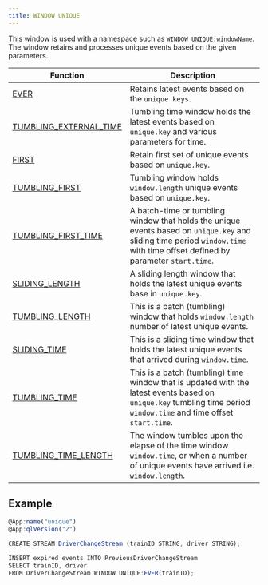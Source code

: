 ```yaml
---
title: WINDOW UNIQUE
---
```


This window is used with a namespace such as `WINDOW UNIQUE:windowName`. The window retains and processes unique events based on the given parameters.

| Function         | Description                 |
|-----------------------|------------------------------------------------------------|
| [EVER](ever.md)      | Retains latest events based on the `unique keys`.     |
| [TUMBLING_EXTERNAL_TIME](externalTimeBatch.md)      | Tumbling time window holds the latest events based on `unique.key` and various parameters for time.   | 
| [FIRST](first.md)    | Retain first set of unique events based on `unique.key`.  |
| [TUMBLING_FIRST](firstLengthBatch.md)             | Tumbling window holds `window.length` unique events based on `unique.key`.    |
| [TUMBLING_FIRST_TIME](firstTimeBatch.md)  | A batch-time or tumbling window that holds the unique events based on `unique.key` and sliding time period `window.time` with time offset defined by parameter `start.time`.	 |
| [SLIDING_LENGTH](length.md)    | A sliding length window that holds the latest unique events base in `unique.key`.     |
| [TUMBLING_LENGTH](lengthBatch.md)      | This is a batch (tumbling) window that holds `window.length` number of latest unique events.    |
| [SLIDING_TIME](time.md)   | This is a sliding time window that holds the latest unique events that arrived during `window.time`.   |
| [TUMBLING_TIME](timeBatch.md)     | This is a batch (tumbling) time window that is updated with the latest events based on `unique.key` tumbling time period `window.time` and time offset `start.time`.         |
| [TUMBLING_TIME_LENGTH](timeLengthBatch.md) | The window tumbles upon the elapse of the time window `window.time`, or when a number of unique events have arrived i.e. `window.length`.     |

## Example

```js
@App:name("unique")
@App:qlVersion("2")

CREATE STREAM DriverChangeStream (trainID STRING, driver STRING);

INSERT expired events INTO PreviousDriverChangeStream
SELECT trainID, driver
FROM DriverChangeStream WINDOW UNIQUE:EVER(trainID);
```
